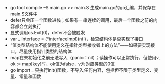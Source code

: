  - go tool compile –S main.go >> main.S 生成main.go的go汇编，并保存在main.S文件中  
 - defer只会压一个函数进栈；如果有一串连续的调用，最后一个函数之前的内容都会立刻执行  
 - 显式调用os.Exit(0)，defer不会被触发  
 - var _ Interface = (*interfaceImpl)(nil)，检查结构体是否实现了接口  
 - “值类型结构体不能使用定义在指针类型接收者上的方法”——如果要实现接口，尽量使用指针类型的结构体  
 - map在未初始化之前无法写入（panic：nil）；读操作可以正常执行，但使用v, ok := map[key]时，ok值为false，v为对应类型的0值  
 - go import _ 只执行init()函数，不导入任何内容，包括但不限于类型定义、变量、常量和函数
 